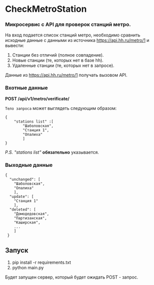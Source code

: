 # CheckMetroStation
### Микросервис с API для проверок станций метро.
На вход подается список станций метро, необходимо сравнить исходные данные с данными из источника https://api.hh.ru/metro/1 и вывести:
1. Станции без отличий (полное совпадение).
2. Новые станции (те, которых нет в базе hh).
3. Удаленные станции (те, которых нет в запросе).

Данные из https://api.hh.ru/metro/1 получать вызовом API.

### Вхотные данные 
**POST /api/v1/metro/verificate/**

`Тело запроса` может выглядеть следующим образом:
```
{
	"stations list" :[
		"Шаболовская",
		"Станция 1",
		"Опалиха"
		]
}
```
*P.S. "stations list"* **обязательно** указывается.
### Выходные данные
```
{ 
  "unchanged": [
    "Шаболовская", 
    "Опалиха"
    ], 
  "update": [
    "Станция 1"
    ], 
  "deleted": [
    "Домодедовская", 
    "Партизанская", 
    "Каширская",
    ...
    ]
 }
 ```
 ## Запуск
 1. pip install -r requirements.txt
 2. python main.py
 
 Будет запущен сервер, который будет ожидать POST - запрос.
